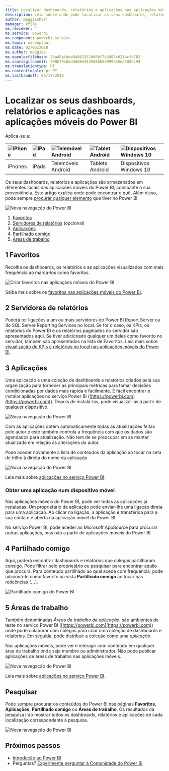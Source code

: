 ```yaml
---
title: Localizar dashboards, relatórios e aplicações nas aplicações móveis do Power BI
description: Leia sobre onde pode localizar os seus dashboards, relatórios e aplicações nas aplicações móveis do Power BI, consoante a sua proveniência.
author: maggiesMSFT
manager: kfile
ms.reviewer: ''
ms.service: powerbi
ms.component: powerbi-service
ms.topic: conceptual
ms.date: 02/06/2018
ms.author: maggies
ms.openlocfilehash: 26a45efaba84961351008bf7b3497c6214cfd702
ms.sourcegitcommit: 998b79c0dd46d0e5439888b83999945ed1809c94
ms.translationtype: HT
ms.contentlocale: pt-PT
ms.lasthandoff: 05/17/2018
---
```

# <a name="find-your-dashboards-reports-and-apps-in-the-power-bi-mobile-apps"></a>Localizar os seus dashboards, relatórios e aplicações nas aplicações móveis do Power BI
Aplica-se a:

| ![iPhone](media/mobile-apps-find-content-mobile-devices/iphone-logo-50-px.png) | ![iPad](media/mobile-apps-find-content-mobile-devices/ipad-logo-50-px.png) | ![Telemóvel Android](media/mobile-apps-find-content-mobile-devices/android-phone-logo-50-px.png) | ![Tablet Android](media/mobile-apps-find-content-mobile-devices/android-tablet-logo-50-px.png) | ![Dispositivos Windows 10](media/mobile-apps-find-content-mobile-devices/win-10-logo-50-px.png) |
|:--- |:--- |:--- |:--- |:--- |
| iPhones |iPads |Telemóveis Android |Tablets Android |Dispositivos Windows 10 |

Os seus dashboards, relatórios e aplicações são armazenados em diferentes locais nas aplicações móveis do Power BI, consoante a sua proveniência. Este artigo explica onde pode encontrar o quê. Além disso, pode sempre [procurar qualquer elemento](mobile-apps-find-content-mobile-devices.md#search) que tiver no Power BI. 

![Nova navegação do Power BI](media/mobile-apps-find-content-mobile-devices/power-bi-mobile-find-content.png)

1. [Favoritos](mobile-apps-find-content-mobile-devices.md#1-favorites)
2. [Servidores de relatórios](mobile-apps-find-content-mobile-devices.md#2-report-servers) (opcional)
3. [Aplicações](mobile-apps-find-content-mobile-devices.md#3-apps)
4. [Partilhado comigo](mobile-apps-find-content-mobile-devices.md#4-shared-with-me)
5. [Áreas de trabalho](mobile-apps-find-content-mobile-devices.md#5-workspaces)

## <a name="1-favorites"></a>1 Favoritos
Recolha os dashboards, os relatórios e as aplicações visualizados com mais frequência ao marcá-los como favoritos. 

![Criar favoritos nas aplicações móveis do Power BI](media/mobile-apps-find-content-mobile-devices/power-bi-android-favorites-reports.png)

Saiba mais sobre os [favoritos nas aplicações móveis do Power BI](mobile-apps-favorites.md).

## <a name="2-report-servers"></a>2 Servidores de relatórios
Poderá ter ligações a um ou mais servidores do Power BI Report Server ou do SQL Server Reporting Services no local. Se for o caso, os KPIs, os relatórios do Power BI e os relatórios paginados no servidor são apresentados aqui. Se tiver adicionado qualquer um deles como favorito no servidor, também são apresentados na lista de Favoritos. Leia mais sobre [visualização de KPIs e relatórios no local nas aplicações móveis do Power BI](mobile-app-ssrs-kpis-mobile-on-premises-reports.md).

## <a name="3-apps"></a>3 Aplicações
Uma aplicação é uma coleção de dashboards e relatórios criados pela sua organização para fornecer as principais métricas para tomar decisões condicionadas por dados mais rápida e facilmente. É fácil encontrar e instalar aplicações no serviço Power BI ([https://powerbi.com](https://powerbi.com)). Depois de instalá-las, pode visualizá-las a partir de qualquer dispositivo. 

![Nova navegação do Power BI](media/mobile-apps-find-content-mobile-devices/power-bi-apps-mobile-apps.png)

Com as aplicações obtém automaticamente todas as atualizações feitas pelo autor e este também controla a frequência com que os dados são agendados para atualização. Não tem de se preocupar em se manter atualizado em relação às alterações do autor.

Pode aceder novamente à lista de conteúdos da aplicação ao tocar na seta de trilho à direita do nome da aplicação.

![Nova navegação do Power BI](media/mobile-apps-find-content-mobile-devices/power-bi-it-spend-app-android.png)

Leia mais sobre [aplicações no serviço Power BI](service-install-use-apps.md).

### <a name="get-an-app-on-a-mobile-device"></a>Obter uma aplicação num dispositivo móvel
Nas aplicações móveis do Power BI, pode ver todas as aplicações já instaladas. Um proprietário da aplicação pode enviar-lhe uma ligação direta para uma aplicação. Ao clicar na ligação, a aplicação é transferida para a sua conta e é aberta na aplicação móvel do Power BI. 

No serviço Power BI, pode aceder ao Microsoft AppSource para procurar outras aplicações, mas não a partir de aplicações móveis do Power BI. 

## <a name="4-shared-with-me"></a>4 Partilhado comigo
Aqui, poderá encontrar dashboards e relatórios que colegas partilharam consigo. Pode filtrar pelo proprietário ou pesquisar para encontrar aquilo que procura. Para conteúdo partilhado ao qual acede com frequência, pode adicioná-lo como favorito na vista **Partilhado comigo** ao tocar nas reticências (**...**).

![Partilhado comigo do Power BI](media/mobile-apps-find-content-mobile-devices/power-bi-android-shared-fave.png)

## <a name="5-workspaces"></a>5 Áreas de trabalho
Também denominadas *Áreas de trabalho de aplicação*, são ambientes de teste no serviço Power BI ([https://powerbi.com](https://powerbi.com)) onde pode colaborar com colegas para criar uma coleção de dashboards e relatórios. Em seguida, pode distribuir a coleção como uma *aplicação*. 

Nas aplicações móveis, pode ver e interagir com conteúdo em qualquer área de trabalho onde seja membro ou administrador. Não pode publicar aplicações de áreas de trabalho nas aplicações móveis.

![Nova navegação do Power BI](media/mobile-apps-find-content-mobile-devices/power-bi-mobile-workspaces-home-android.png)

Leia mais sobre [aplicações no serviço Power BI](service-install-use-apps.md).

## <a name="search"></a>Pesquisar
Pode sempre procurar os conteúdos do Power BI nas páginas **Favoritos**, **Aplicações**, **Partilhado comigo** ou **Áreas de trabalho**. Os resultados da pesquisa irão mostrar todos os dashboards, relatórios e aplicações de cada localização correspondente à pesquisa. 

![Nova navegação do Power BI](media/mobile-apps-find-content-mobile-devices/power-bi-mobile-search.png)

## <a name="next-steps"></a>Próximos passos
* [Introdução ao Power BI](service-get-started.md)
* Perguntas? [Experimente perguntar à Comunidade do Power BI](http://community.powerbi.com/)

